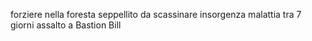 forziere nella foresta seppellito da scassinare
insorgenza malattia
tra 7 giorni assalto a Bastion Bill